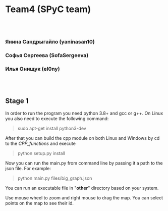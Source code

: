 # Team4 (SPyC team)
<br/><br/>
### Янина Сандрыгайло (yaninasan10)

### Софья Сергеева (SofaSergeeva)

### Илья Онищук (el0ny)

<br/><br/>
## Stage 1
In order to run the program you need python 3.8+ and gcc or g++.
On Linux you also need to execute the following command:

>sudo apt-get install python3-dev

After that you can build the cpp module on both Linux and Windows by cd to the *CPP_functions* and execute

>python setup.py install

Now you can run the main.py from command line by passing it a path to the json file. For example:

>python main.py files/big_graph.json

You can run an executable file in "**other**" directory based on your system. 

Use mouse wheel to zoom and right mouse to drag the map. You can select points on the map to see their id.